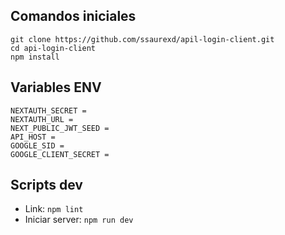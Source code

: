 ## Comandos iniciales
```
git clone https://github.com/ssaurexd/apil-login-client.git
cd api-login-client
npm install
```

## Variables ENV
```
NEXTAUTH_SECRET = 
NEXTAUTH_URL = 
NEXT_PUBLIC_JWT_SEED =
API_HOST = 
GOOGLE_SID =
GOOGLE_CLIENT_SECRET =
```

## Scripts dev
- Link: ``npm lint``
- Iniciar server: ``npm run dev``